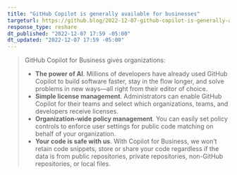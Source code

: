 ```yaml
---
title: "GitHub Copilot is generally available for businesses"
targeturl: https://github.blog/2022-12-07-github-copilot-is-generally-available-for-businesses/
response_type: reshare
dt_published: "2022-12-07 17:59 -05:00"
dt_updated: "2022-12-07 17:59 -05:00"
---
```


> GitHub Copilot for Business gives organizations:
> 
>  - **The power of AI**. Millions of developers have already used GitHub Copilot to build software faster, stay in the flow longer, and solve problems in new ways—all right from their editor of choice.
>  - **Simple license management**. Administrators can enable GitHub Copilot for their teams and select which organizations, teams, and developers receive licenses.
>  - **Organization-wide policy management**. You can easily set policy controls to enforce user settings for public code matching on behalf of your organization.
>  - **Your code is safe with us**. With Copilot for Business, we won’t retain code snippets, store or share your code regardless if the data is from public repositories, private repositories, non-GitHub repositories, or local files.
